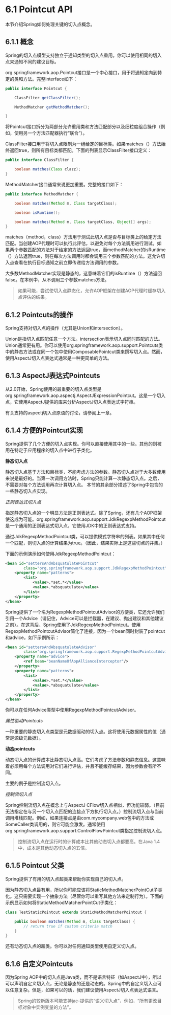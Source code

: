 # 6.1 Pointcut API

本节介绍Spring如何处理关键的切入点概念。

## 6.1.1 概念

Spring的切入点模型支持独立于通知类型的切入点重用。你可以使用相同的切入点来通知不同的建议目标。

org.springframework.aop.Pointcut接口是一个中心接口，用于将通知定向到特定的类和方法。完整interface如下：

~~~java
public interface Pointcut {

    ClassFilter getClassFilter();

    MethodMatcher getMethodMatcher();

}
~~~

将Pointcut接口拆分为两部分允许重用类和方法匹配部分以及细粒度组合操作（例如，使用另一个方法匹配器执行“联合”）。

ClassFilter接口用于将切入点限制为一组给定的目标类。如果matches（）方法始终返回true，则所有目标类都匹配。下面的列表显示ClassFilter接口定义：

~~~java
public interface ClassFilter {

    boolean matches(Class clazz);
}
~~~

MethodMatcher接口通常来说更加重要。完整的接口如下：

~~~java
public interface MethodMatcher {

    boolean matches(Method m, Class targetClass);

    boolean isRuntime();

    boolean matches(Method m, Class targetClass, Object[] args);
}
~~~

matches（method，class）方法用于测试此切入点是否与目标类上的给定方法匹配。当创建AOP代理时可以执行此评估，以避免对每个方法调用进行测试。如果两个参数匹配的方法对于给定的方法返回true，而methodMatcher的isRuntime（）方法返回true，则在每次方法调用时都会调用三个参数匹配的方法。这允许切入点查看在执行目标通知之前立即传递给方法调用的参数。

大多数MethodMatcher实现是静态的，这意味着它们的isRuntime（）方法返回false。在本例中，从不调用三个参数matches方法。

>如果可能，尝试使切入点静态化，允许AOP框架在创建AOP代理时缓存切入点评估的结果。

## 6.1.2 Pointcuts的操作

Spring支持对切入点的操作（尤其是Union和intersection）。

Union是指切入点匹配任意一个方法。intersection表示切入点同时匹配的方法。Union通常更有用。你可以使用org.springframework.aop.support.Pointcuts类中的静态方法或在同一个包中使用ComposablePointcut类来撰写切入点。然而，使用AspectJ切入点表达式通常是一种更简单的方法。

## 6.1.3 AspectJ表达式Pointcuts

从2.0开始，Spring使用的最重要的切入点类型是org.springframework.aop.aspectj.AspectJExpressionPointcut。这是一个切入点，它使用AspectJ提供的库来分析AspectJ切入点表达式字符串。

有关支持的aspectj切入点原语的讨论，请参阅上一章。

## 6.1.4 方便的Pointcut实现

Spring提供了几个方便的切入点实现。你可以直接使用其中的一些。其他的则被用在特定于应用程序的切入点中进行子类化。

**静态切入点**

静态切入点基于方法和目标类，不能考虑方法的参数。静态切入点对于大多数使用来说是最好的。当第一次调用方法时，Spring只能计算一次静态切入点。之后，不需要对每个方法调用再次计算切入点。
本节的其余部分描述了Spring中包含的一些静态切入点实现。

*正则表达式切入点*

指定静态切入点的一个明显方法是正则表达式。除了Spring，还有几个AOP框架使这成为可能。org.springframework.aop.support.JdkRegexpMethodPointcut是一个通用的正则表达式切入点，它使用JDK中的正则表达式支持。

通过JdkRegexpMethodPointcut类，可以提供模式字符串的列表。如果其中任何一个匹配，则切入点的计算结果为true。（因此，结果实际上是这些切点的并集。）

下面的示例演示如何使用JdkRegexpMethodPointcut：

~~~xml
<bean id="settersAndAbsquatulatePointcut"
        class="org.springframework.aop.support.JdkRegexpMethodPointcut">
    <property name="patterns">
        <list>
            <value>.*set.*</value>
            <value>.*absquatulate</value>
        </list>
    </property>
</bean>
~~~

Spring提供了一个名为RegexpMethodPointcutAdvisor的方便类，它还允许我们引用一个Advice（请记住，Advice可以是拦截器，在建议、抛出建议和其他建议之前）。在这背后，Spring使用了JdkRegexpMethodPointcut。使用RegexpMethodPointcutAdvisor简化了连接，因为一个bean同时封装了pointcut和advice，如下示例所示：

~~~xml
<bean id="settersAndAbsquatulateAdvisor"
        class="org.springframework.aop.support.RegexpMethodPointcutAdvisor">
    <property name="advice">
        <ref bean="beanNameOfAopAllianceInterceptor"/>
    </property>
    <property name="patterns">
        <list>
            <value>.*set.*</value>
            <value>.*absquatulate</value>
        </list>
    </property> 
</bean>
~~~

你可以在任何Advice类型中使用RegexpMethodPointcutAdvisor。

*属性驱动Pointcuts*

一种重要的静态切入点类型是元数据驱动的切入点。这将使用元数据属性的值（通常是源级元数据）。

**动态pointcuts**

动态切入点的计算成本比静态切入点高。它们考虑了方法参数和静态信息。这意味着必须用每个方法调用对它们进行评估，并且不能缓存结果，因为参数会有所不同。

主要的例子是控制流切入点。

*控制流切入点*

Spring控制流切入点在概念上与AspectJ CFlow切入点相似，但功能较弱。（目前无法指定在与另一个切入点匹配的连接点下方执行切入点。）控制流切入点与当前调用堆栈匹配。例如，如果连接点是由com.mycompany.web包中的方法或SomeCaller类调用的，则它可能会激发。通常使用org.springframework.aop.support.ControlFlowPointcut类指定控制流切入点。

>控制流切入点在运行时的计算成本比其他动态切入点都要高。在Java 1.4中，成本是其他动态切入点的五倍。

## 6.1.5 Pointcut 父类

Spring提供了有用的切入点超类来帮助你实现自己的切入点。

因为静态切入点最有用，所以你可能应该将StaticMethodMatcherPointCut子类化。这只需要实现一个抽象方法（尽管你可以重写其他方法来定制行为）。下面的示例显示如何将StaticMethodMatcherPointCut子类化：

~~~java
class TestStaticPointcut extends StaticMethodMatcherPointcut {

    public boolean matches(Method m, Class targetClass) {
        // return true if custom criteria match
    }
}
~~~

还有动态切入点的超类。你可以对任何通知类型使用自定义切入点。

## 6.1.6 自定义Pointcuts

因为Spring AOP中的切入点是Java类，而不是语言特征（如AspectJ中），所以可以声明自定义切入点，无论是静态的还是动态的。Spring中的自定义切入点可以任意复杂。但是，如果可以的话，我们建议使用AspectJ切入点表达式语言。

>Spring的较新版本可能支持jac-提供的“语义切入点”，例如，“所有更改目标对象中实例变量的方法”。




